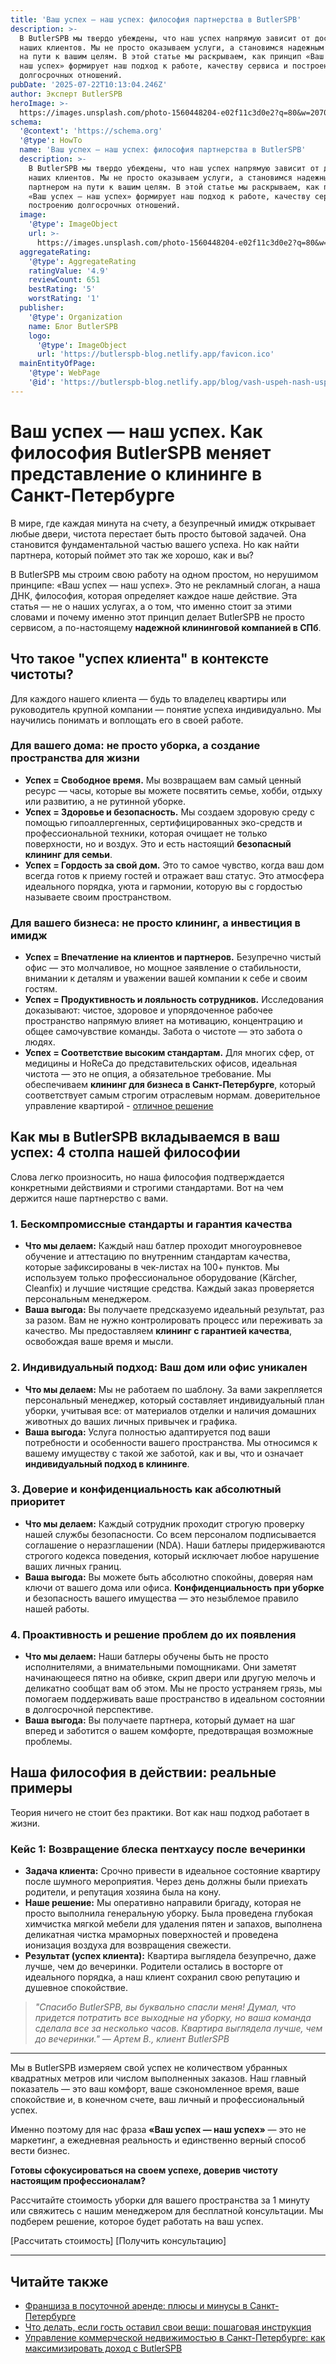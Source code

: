 ```yaml
---
title: 'Ваш успех — наш успех: философия партнерства в ButlerSPB'
description: >-
  В ButlerSPB мы твердо убеждены, что наш успех напрямую зависит от достижений
  наших клиентов. Мы не просто оказываем услуги, а становимся надежным партнером
  на пути к вашим целям. В этой статье мы раскрываем, как принцип «Ваш успех —
  наш успех» формирует наш подход к работе, качеству сервиса и построению
  долгосрочных отношений.
pubDate: '2025-07-22T10:13:04.246Z'
author: Эксперт ButlerSPB
heroImage: >-
  https://images.unsplash.com/photo-1560448204-e02f11c3d0e2?q=80&w=2070&auto=format&fit=crop
schema:
  '@context': 'https://schema.org'
  '@type': HowTo
  name: 'Ваш успех — наш успех: философия партнерства в ButlerSPB'
  description: >-
    В ButlerSPB мы твердо убеждены, что наш успех напрямую зависит от достижений
    наших клиентов. Мы не просто оказываем услуги, а становимся надежным
    партнером на пути к вашим целям. В этой статье мы раскрываем, как принцип
    «Ваш успех — наш успех» формирует наш подход к работе, качеству сервиса и
    построению долгосрочных отношений.
  image:
    '@type': ImageObject
    url: >-
      https://images.unsplash.com/photo-1560448204-e02f11c3d0e2?q=80&w=2070&auto=format&fit=crop
  aggregateRating:
    '@type': AggregateRating
    ratingValue: '4.9'
    reviewCount: 651
    bestRating: '5'
    worstRating: '1'
  publisher:
    '@type': Organization
    name: Блог ButlerSPB
    logo:
      '@type': ImageObject
      url: 'https://butlerspb-blog.netlify.app/favicon.ico'
  mainEntityOfPage:
    '@type': WebPage
    '@id': 'https://butlerspb-blog.netlify.app/blog/vash-uspeh-nash-uspeh/'
---
```


# Ваш успех — наш успех. Как философия ButlerSPB меняет представление о клининге в Санкт-Петербурге

В мире, где каждая минута на счету, а безупречный имидж открывает любые двери, чистота перестает быть просто бытовой задачей. Она становится фундаментальной частью вашего успеха. Но как найти партнера, который поймет это так же хорошо, как и вы?

В ButlerSPB мы строим свою работу на одном простом, но нерушимом принципе: «Ваш успех — наш успех». Это не рекламный слоган, а наша ДНК, философия, которая определяет каждое наше действие. Эта статья — не о наших услугах, а о том, что именно стоит за этими словами и почему именно этот принцип делает ButlerSPB не просто сервисом, а по-настоящему **надежной клининговой компанией в СПб**.

## Что такое "успех клиента" в контексте чистоты?

Для каждого нашего клиента — будь то владелец квартиры или руководитель крупной компании — понятие успеха индивидуально. Мы научились понимать и воплощать его в своей работе.

### Для вашего дома: не просто уборка, а создание пространства для жизни

*   **Успех = Свободное время.** Мы возвращаем вам самый ценный ресурс — часы, которые вы можете посвятить семье, хобби, отдыху или развитию, а не рутинной уборке.
*   **Успех = Здоровье и безопасность.** Мы создаем здоровую среду с помощью гипоаллергенных, сертифицированных эко-средств и профессиональной техники, которая очищает не только поверхности, но и воздух. Это и есть настоящий **безопасный клининг для семьи**.
*   **Успех = Гордость за свой дом.** Это то самое чувство, когда ваш дом всегда готов к приему гостей и отражает ваш статус. Это атмосфера идеального порядка, уюта и гармонии, которую вы с гордостью называете своим пространством.

### Для вашего бизнеса: не просто клининг, а инвестиция в имидж

*   **Успех = Впечатление на клиентов и партнеров.** Безупречно чистый офис — это молчаливое, но мощное заявление о стабильности, внимании к деталям и уважении вашей компании к себе и своим гостям.
*   **Успех = Продуктивность и лояльность сотрудников.** Исследования доказывают: чистое, здоровое и упорядоченное рабочее пространство напрямую влияет на мотивацию, концентрацию и общее самочувствие команды. Забота о чистоте — это забота о людях.
*   **Успех = Соответствие высоким стандартам.** Для многих сфер, от медицины и HoReCa до представительских офисов, идеальная чистота — это не опция, а обязательное требование. Мы обеспечиваем **клининг для бизнеса в Санкт-Петербурге**, который соответствует самым строгим отраслевым нормам. доверительное управление квартирой - <a href="https://butlerspb.ru/rent" target="_blank" rel="nofollow">отличное решение</a>

## Как мы в ButlerSPB вкладываемся в ваш успех: 4 столпа нашей философии

Слова легко произносить, но наша философия подтверждается конкретными действиями и строгими стандартами. Вот на чем держится наше партнерство с вами.

### 1. Бескомпромиссные стандарты и гарантия качества

*   **Что мы делаем:** Каждый наш батлер проходит многоуровневое обучение и аттестацию по внутренним стандартам качества, которые зафиксированы в чек-листах на 100+ пунктов. Мы используем только профессиональное оборудование (Kärcher, Cleanfix) и лучшие чистящие средства. Каждый заказ проверяется персональным менеджером.
*   **Ваша выгода:** Вы получаете предсказуемо идеальный результат, раз за разом. Вам не нужно контролировать процесс или переживать за качество. Мы предоставляем **клининг с гарантией качества**, освобождая ваше время и мысли.

### 2. Индивидуальный подход: Ваш дом или офис уникален

*   **Что мы делаем:** Мы не работаем по шаблону. За вами закрепляется персональный менеджер, который составляет индивидуальный план уборки, учитывая все: от материалов отделки и наличия домашних животных до ваших личных привычек и графика.
*   **Ваша выгода:** Услуга полностью адаптируется под ваши потребности и особенности вашего пространства. Мы относимся к вашему имуществу с такой же заботой, как и вы, что и означает **индивидуальный подход в клининге**.

### 3. Доверие и конфиденциальность как абсолютный приоритет

*   **Что мы делаем:** Каждый сотрудник проходит строгую проверку нашей службы безопасности. Со всем персоналом подписывается соглашение о неразглашении (NDA). Наши батлеры придерживаются строгого кодекса поведения, который исключает любое нарушение ваших личных границ.
*   **Ваша выгода:** Вы можете быть абсолютно спокойны, доверяя нам ключи от вашего дома или офиса. **Конфиденциальность при уборке** и безопасность вашего имущества — это незыблемое правило нашей работы.

### 4. Проактивность и решение проблем до их появления

*   **Что мы делаем:** Наши батлеры обучены быть не просто исполнителями, а внимательными помощниками. Они заметят начинающееся пятно на обивке, скрип двери или другую мелочь и деликатно сообщат вам об этом. Мы не просто устраняем грязь, мы помогаем поддерживать ваше пространство в идеальном состоянии в долгосрочной перспективе.
*   **Ваша выгода:** Вы получаете партнера, который думает на шаг вперед и заботится о вашем комфорте, предотвращая возможные проблемы.

## Наша философия в действии: реальные примеры

Теория ничего не стоит без практики. Вот как наш подход работает в жизни.

### Кейс 1: Возвращение блеска пентхаусу после вечеринки

*   **Задача клиента:** Срочно привести в идеальное состояние квартиру после шумного мероприятия. Через день должны были приехать родители, и репутация хозяина была на кону.
*   **Наше решение:** Мы оперативно направили бригаду, которая не просто выполнила генеральную уборку. Была проведена глубокая химчистка мягкой мебели для удаления пятен и запахов, выполнена деликатная чистка мраморных поверхностей и проведена ионизация воздуха для возвращения свежести.
*   **Результат (успех клиента):** Квартира выглядела безупречно, даже лучше, чем до вечеринки. Родители остались в восторге от идеального порядка, а наш клиент сохранил свою репутацию и душевное спокойствие.

> *"Спасибо ButlerSPB, вы буквально спасли меня! Думал, что придется потратить все выходные на уборку, но ваша команда сделала все за несколько часов. Квартира выглядела лучше, чем до вечеринки." — Артем В., клиент ButlerSPB*

---

Мы в ButlerSPB измеряем свой успех не количеством убранных квадратных метров или числом выполненных заказов. Наш главный показатель — это ваш комфорт, ваше сэкономленное время, ваше спокойствие и, в конечном счете, ваш личный и профессиональный успех.

Именно поэтому для нас фраза **«Ваш успех — наш успех»** — это не маркетинг, а ежедневная реальность и единственно верный способ вести бизнес.

**Готовы сфокусироваться на своем успехе, доверив чистоту настоящим профессионалам?**

Рассчитайте стоимость уборки для вашего пространства за 1 минуту или свяжитесь с нашим менеджером для бесплатной консультации. Мы подберем решение, которое будет работать на ваш успех.

[Рассчитать стоимость] [Получить консультацию]

---

## Читайте также

*   [Франшиза в посуточной аренде: плюсы и минусы в Санкт-Петербурге](/blog/franshiza-v-posutochnoy-arende-plyusy-i-minusy-v-sankt-peterburge/)
*   [Что делать, если гость оставил свои вещи: пошаговая инструкция](/blog/chto-delat-esli-gost-ostavil-svoi-veschi/)
*   [Управление коммерческой недвижимостью в Санкт-Петербурге: как максимизировать доход с ButlerSPB](/blog/upravlenie-kommercheskoy-nedvizhimostyu-v-pitere/)
